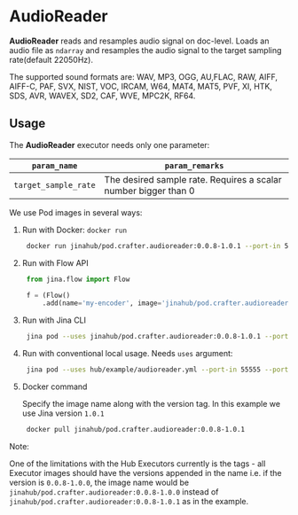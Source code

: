# AudioReader

**AudioReader** reads and resamples audio signal on doc-level.  Loads an audio file as `ndarray` and resamples the audio signal to the target sampling rate(default 22050Hz).

The supported sound formats are:
WAV, MP3, OGG, AU,FLAC, RAW, AIFF, AIFF-C, PAF, SVX, NIST, VOC, IRCAM, W64, MAT4, MAT5, PVF, XI, HTK, SDS, AVR, WAVEX, SD2, CAF, WVE, MPC2K, RF64.

## Usage

The **AudioReader** executor needs only one parameter:

| `param_name`  | `param_remarks` |
| ------------- | ------------- |
| `target_sample_rate`  | The desired sample rate. Requires a scalar number bigger than 0  |


We use Pod images in several ways:

1. Run with Docker: `docker run`
   ```bash
    docker run jinahub/pod.crafter.audioreader:0.0.8-1.0.1 --port-in 55555 --port-out 55556
    ```
    
2. Run with Flow API
   ```python
    from jina.flow import Flow

    f = (Flow()
        .add(name='my-encoder', image='jinahub/pod.crafter.audioreader:0.0.8-1.0.1', port_in=55555, port_out=55556))
    ```
    
3. Run with Jina CLI
   ```bash
    jina pod --uses jinahub/pod.crafter.audioreader:0.0.8-1.0.1 --port-in 55555 --port-out 55556
    ```
    
4. Run with conventional local usage. Needs `uses` argument:
   ```bash
    jina pod --uses hub/example/audioreader.yml --port-in 55555 --port-out 55556
   ```
    
5. Docker command

   Specify the image name along with the version tag. In this example we use Jina version `1.0.1`

   ```bash
    docker pull jinahub/pod.crafter.audioreader:0.0.8-1.0.1
    ```
   
 Note:
 
 One of the limitations with the Hub Executors currently is the tags - all Executor images should have the versions appended in the name i.e.
 if the version is `0.0.8-1.0.0`, the image name would be `jinahub/pod.crafter.audioreader:0.0.8-1.0.0` instead of `jinahub/pod.crafter.audioreader:0.0.8-1.0.1` as in the example.